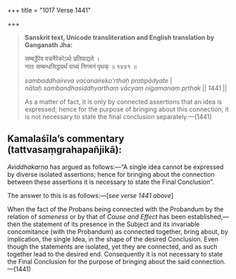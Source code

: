 +++
title = "1017 Verse 1441"

+++
> **Sanskrit text, Unicode transliteration and English translation by Ganganath Jha:** 
>
> सम्बद्धैरेव वचनैरेकोऽर्थः प्रतिपाद्यते ।  
> नातः सम्बन्धसिद्ध्यर्थं वाच्यं निगमनं पृथक् ॥ १४४१ ॥ 
>
> *sambaddhaireva vacanaireko'rthaḥ pratipādyate* \|  
> *nātaḥ sambandhasiddhyarthaṃ vācyaṃ nigamanaṃ pṛthak* \|\| 1441 \|\| 
>
> As a matter of fact, it is only by connected assertions that an idea is expressed; hence for the purpose of bringing about this connection, it is not necessary to state the final conclusion separately.—(1441)



## Kamalaśīla’s commentary (tattvasaṃgrahapañjikā):

*Aviddhakarṇa* has argued as follows:—“A single idea cannot be expressed by diverse isolated assertions; hence for bringing about the connection between these assertions it is necessary to state the Final Conclusion”.

The answer to this is as follows:—[*see verse 1441 above*]

When the fact of the Probans being connected with the Probandum by the relation of *sameness* or by that of *Cause and Effect* has been established,—then the statement of its presence in the Subject and its invariable concomitance (with the Probandum) as connected together, bring about, by implication, the single Idea, in the shape of the desired Conclusion. Even though the statements are isolated, yet they are connected, and as such together lead to the desired end. Consequently it is not necessary to state the Final Conclusion for the purpose of bringing about the said connection.—(1441)


